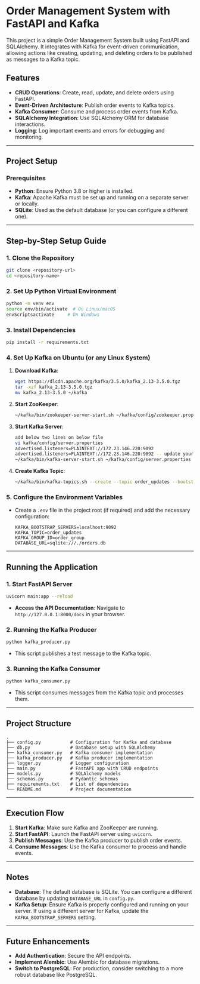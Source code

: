 
# Order Management System with FastAPI and Kafka

This project is a simple Order Management System built using FastAPI and SQLAlchemy. It integrates with Kafka for event-driven communication, allowing actions like creating, updating, and deleting orders to be published as messages to a Kafka topic.

## Features
- **CRUD Operations**: Create, read, update, and delete orders using FastAPI.
- **Event-Driven Architecture**: Publish order events to Kafka topics.
- **Kafka Consumer**: Consume and process order events from Kafka.
- **SQLAlchemy Integration**: Use SQLAlchemy ORM for database interactions.
- **Logging**: Log important events and errors for debugging and monitoring.

---

## Project Setup

### Prerequisites
- **Python**: Ensure Python 3.8 or higher is installed.
- **Kafka**: Apache Kafka must be set up and running on a separate server or locally.
- **SQLite**: Used as the default database (or you can configure a different one).

---

## Step-by-Step Setup Guide

### 1. Clone the Repository
```bash
git clone <repository-url>
cd <repository-name>
```

### 2. Set Up Python Virtual Environment
```bash
python -m venv env
source env/bin/activate  # On Linux/macOS
envScriptsactivate     # On Windows
```

### 3. Install Dependencies
```bash
pip install -r requirements.txt
```

### 4. Set Up Kafka on Ubuntu (or any Linux System)
1. **Download Kafka**:
    ```bash
    wget https://dlcdn.apache.org/kafka/3.5.0/kafka_2.13-3.5.0.tgz
    tar -xzf kafka_2.13-3.5.0.tgz
    mv kafka_2.13-3.5.0 ~/kafka
    ```
2. **Start ZooKeeper**:
    ```bash
    ~/kafka/bin/zookeeper-server-start.sh ~/kafka/config/zookeeper.properties
    ```
3. **Start Kafka Server**:
    ```bash
    add below two lines on below file 
    vi kafka/config/server.properties
    advertised.listeners=PLAINTEXT://172.23.146.220:9092
    advertised.listeners=PLAINTEXT://172.23.146.220:9092 -- update your ip address
    ~/kafka/bin/kafka-server-start.sh ~/kafka/config/server.properties
    ```
4. **Create Kafka Topic**:
    ```bash
    ~/kafka/bin/kafka-topics.sh --create --topic order_updates --bootstrap-server localhost:9092 --replication-factor 1 --partitions 1
    ```

### 5. Configure the Environment Variables
- Create a `.env` file in the project root (if required) and add the necessary configuration:
  ```
  KAFKA_BOOTSTRAP_SERVERS=localhost:9092
  KAFKA_TOPIC=order_updates
  KAFKA_GROUP_ID=order_group
  DATABASE_URL=sqlite:///./orders.db
  ```

---

## Running the Application

### 1. Start FastAPI Server
```bash
uvicorn main:app --reload
```
- **Access the API Documentation**: Navigate to `http://127.0.0.1:8000/docs` in your browser.

### 2. Running the Kafka Producer
```bash
python kafka_producer.py
```
- This script publishes a test message to the Kafka topic.

### 3. Running the Kafka Consumer
```bash
python kafka_consumer.py
```
- This script consumes messages from the Kafka topic and processes them.

---

## Project Structure
```
.
├── config.py           # Configuration for Kafka and database
├── db.py               # Database setup with SQLAlchemy
├── kafka_consumer.py   # Kafka consumer implementation
├── kafka_producer.py   # Kafka producer implementation
├── logger.py           # Logger configuration
├── main.py             # FastAPI app with CRUD endpoints
├── models.py           # SQLAlchemy models
├── schemas.py          # Pydantic schemas
├── requirements.txt    # List of dependencies
└── README.md           # Project documentation
```

---

## Execution Flow
1. **Start Kafka**: Make sure Kafka and ZooKeeper are running.
2. **Start FastAPI**: Launch the FastAPI server using `uvicorn`.
3. **Publish Messages**: Use the Kafka producer to publish order events.
4. **Consume Messages**: Use the Kafka consumer to process and handle events.

---

## Notes
- **Database**: The default database is SQLite. You can configure a different database by updating `DATABASE_URL` in `config.py`.
- **Kafka Setup**: Ensure Kafka is properly configured and running on your server. If using a different server for Kafka, update the `KAFKA_BOOTSTRAP_SERVERS` setting.

---

## Future Enhancements
- **Add Authentication**: Secure the API endpoints.
- **Implement Alembic**: Use Alembic for database migrations.
- **Switch to PostgreSQL**: For production, consider switching to a more robust database like PostgreSQL.

